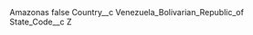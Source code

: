 <?xml version="1.0" encoding="UTF-8"?>
<CustomMetadata xmlns="http://soap.sforce.com/2006/04/metadata" xmlns:xsi="http://www.w3.org/2001/XMLSchema-instance" xmlns:xsd="http://www.w3.org/2001/XMLSchema">
    <label>Amazonas</label>
    <protected>false</protected>
    <values>
        <field>Country__c</field>
        <value xsi:type="xsd:string">Venezuela_Bolivarian_Republic_of</value>
    </values>
    <values>
        <field>State_Code__c</field>
        <value xsi:type="xsd:string">Z</value>
    </values>
</CustomMetadata>

